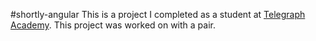 #shortly-angular
This is a project I completed as a student at [Telegraph Academy](http://telegraphacademy.com). This project was worked on with a pair.